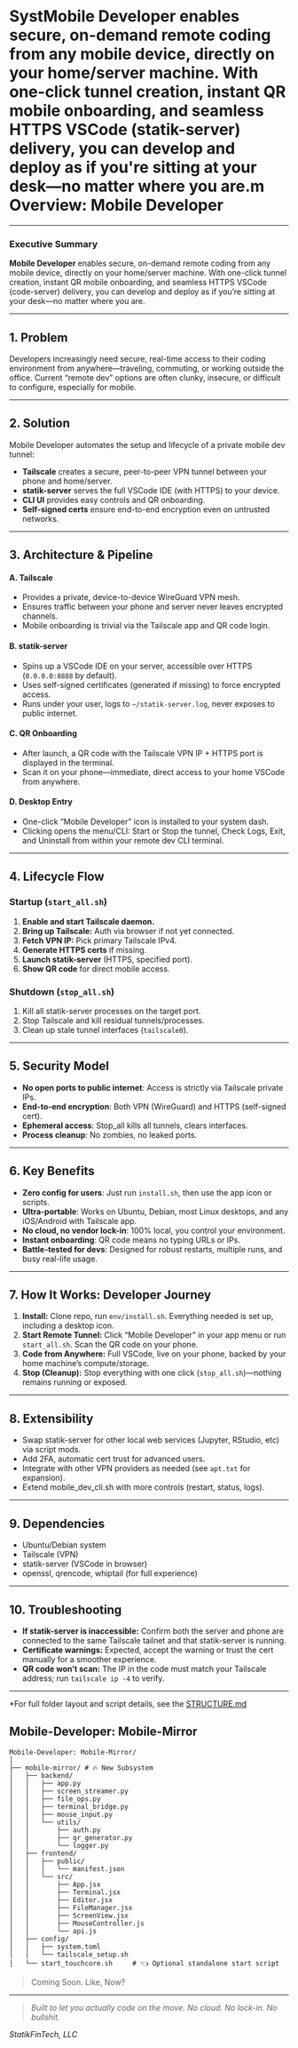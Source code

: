 # Syst**Mobile Developer** enables secure, on-demand remote coding from any mobile device, directly on your home/server machine. With one-click tunnel creation, instant QR mobile onboarding, and seamless HTTPS VSCode (statik-server) delivery, you can develop and deploy as if you're sitting at your desk—no matter where you are.m Overview: Mobile Developer

---

### Executive Summary

**Mobile Developer** enables secure, on-demand remote coding from any mobile device, directly on your home/server machine. With one-click tunnel creation, instant QR mobile onboarding, and seamless HTTPS VSCode (code-server) delivery, you can develop and deploy as if you’re sitting at your desk—no matter where you are.

---

## 1. Problem

Developers increasingly need secure, real-time access to their coding environment from anywhere—traveling, commuting, or working outside the office. Current “remote dev” options are often clunky, insecure, or difficult to configure, especially for mobile.

---

## 2. Solution

Mobile Developer automates the setup and lifecycle of a private mobile dev tunnel:

- **Tailscale** creates a secure, peer-to-peer VPN tunnel between your phone and home/server.
- **statik-server** serves the full VSCode IDE (with HTTPS) to your device.
- **CLI UI** provides easy controls and QR onboarding.
- **Self-signed certs** ensure end-to-end encryption even on untrusted networks.

---

## 3. Architecture & Pipeline

#### **A. Tailscale**

- Provides a private, device-to-device WireGuard VPN mesh.
- Ensures traffic between your phone and server never leaves encrypted channels.
- Mobile onboarding is trivial via the Tailscale app and QR code login.

#### **B. statik-server**

- Spins up a VSCode IDE on your server, accessible over HTTPS (`0.0.0.0:8888` by default).
- Uses self-signed certificates (generated if missing) to force encrypted access.
- Runs under your user, logs to `~/statik-server.log`, never exposes to public internet.

#### **C. QR Onboarding**

- After launch, a QR code with the Tailscale VPN IP + HTTPS port is displayed in the terminal.
- Scan it on your phone—immediate, direct access to your home VSCode from anywhere.

#### **D. Desktop Entry**

- One-click “Mobile Developer” icon is installed to your system dash.
- Clicking opens the menu/CLI: Start or Stop the tunnel, Check Logs, Exit, and Uninstall from within your remote dev CLI terminal.

---

## 4. Lifecycle Flow

### Startup (`start_all.sh`)
1. **Enable and start Tailscale daemon.**
2. **Bring up Tailscale:** Auth via browser if not yet connected.
3. **Fetch VPN IP:** Pick primary Tailscale IPv4.
4. **Generate HTTPS certs** if missing.
5. **Launch statik-server** (HTTPS, specified port).
6. **Show QR code** for direct mobile access.

### Shutdown (`stop_all.sh`)
1. Kill all statik-server processes on the target port.
2. Stop Tailscale and kill residual tunnels/processes.
3. Clean up stale tunnel interfaces (`tailscale0`).

---

## 5. Security Model

- **No open ports to public internet**: Access is strictly via Tailscale private IPs.
- **End-to-end encryption**: Both VPN (WireGuard) and HTTPS (self-signed cert).
- **Ephemeral access**: Stop_all kills all tunnels, clears interfaces.
- **Process cleanup**: No zombies, no leaked ports.

---

## 6. Key Benefits

- **Zero config for users**: Just run `install.sh`, then use the app icon or scripts.
- **Ultra-portable**: Works on Ubuntu, Debian, most Linux desktops, and any iOS/Android with Tailscale app.
- **No cloud, no vendor lock-in**: 100% local, you control your environment.
- **Instant onboarding**: QR code means no typing URLs or IPs.
- **Battle-tested for devs**: Designed for robust restarts, multiple runs, and busy real-life usage.

---

## 7. How It Works: Developer Journey

1. **Install:** Clone repo, run `env/install.sh`. Everything needed is set up, including a desktop icon.
2. **Start Remote Tunnel:** Click “Mobile Developer” in your app menu or run `start_all.sh`. Scan the QR code on your phone.
3. **Code from Anywhere:** Full VSCode, live on your phone, backed by your home machine’s compute/storage.
4. **Stop (Cleanup):** Stop everything with one click (`stop_all.sh`)—nothing remains running or exposed.

---

## 8. Extensibility

- Swap statik-server for other local web services (Jupyter, RStudio, etc) via script mods.
- Add 2FA, automatic cert trust for advanced users.
- Integrate with other VPN providers as needed (see `apt.txt` for expansion).
- Extend mobile_dev_cli.sh with more controls (restart, status, logs).

---

## 9. Dependencies

- Ubuntu/Debian system
- Tailscale (VPN)
- statik-server (VSCode in browser)
- openssl, qrencode, whiptail (for full experience)

---

## 10. Troubleshooting

- **If statik-server is inaccessible:** Confirm both the server and phone are connected to the same Tailscale tailnet and that statik-server is running.
- **Certificate warnings:** Expected, accept the warning or trust the cert manually for a smoother experience.
- **QR code won’t scan:** The IP in the code must match your Tailscale address; run `tailscale ip -4` to verify.

---

*For full folder layout and script details, see the [STRUCTURE.md](https://github.com/statikfintechllc/Mobile-Developer/blob/master/STRUCTURE.md)

## Mobile-Developer: Mobile-Mirror
```text
Mobile-Developer: Mobile-Mirror/
│
├── mobile-mirror/ # 🔥 New Subsystem
│   ├── backend/
│   │   ├── app.py
│   │   ├── screen_streamer.py
│   │   ├── file_ops.py
│   │   ├── terminal_bridge.py
│   │   ├── mouse_input.py
│   │   └── utils/
│   │       ├── auth.py
│   │       ├── qr_generator.py
│   │       └── logger.py
│   ├── frontend/
│   │   ├── public/
│   │   │   └── manifest.json
│   │   └── src/
│   │       ├── App.jsx
│   │       ├── Terminal.jsx
│   │       ├── Editor.jsx
│   │       ├── FileManager.jsx
│   │       ├── ScreenView.jsx
│   │       ├── MouseController.js
│   │       └── api.js
│   ├── config/
│   │   ├── system.toml
│   │   └── tailscale_setup.sh
│   └── start_touchcore.sh     # 👈 Optional standalone start script       
```

> Coming Soon. Like, Now?

---

> *Built to let you *actually* code on the move. No cloud. No lock-in. No bullshit.*

*StatikFinTech, LLC*
